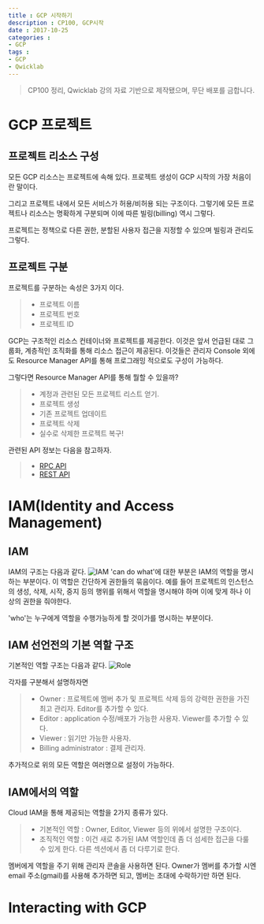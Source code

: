 ```yaml
---
title : GCP 시작하기
description : CP100, GCP시작
date : 2017-10-25
categories :
- GCP
tags :
- GCP
- Qwicklab
---
```


> CP100 정리, Qwicklab 강의 자료 기반으로 제작됐으며, 무단 배포를 금합니다.


# GCP 프로젝트

## 프로젝트 리소스 구성
모든 GCP 리소스는 프로젝트에 속해 있다. 프로젝트 생성이 GCP 시작의 가장 처음이란 말이다.

그리고 프로젝트 내에서 모든 서비스가 허용/비허용 되는 구조이다. 그렇기에 모든 프로젝트나 리소스는 명확하게 구분되며 이에 따른 빌링(billing) 역시 그렇다.

프로젝트는 정책으로 다른 권한, 분할된 사용자 접근을 지정할 수 있으며 빌링과 관리도 그렇다.

## 프로젝트 구분
프로젝트를 구분하는 속성은 3가지 이다.
> - 프로젝트 이름
> - 프로젝트 번호
> - 프로젝트 ID

GCP는 구조적인 리소스 컨테이너와 프로젝트를 제공한다. 이것은 앞서 언급된 대로 그룹화, 계층적인 조직화를 통해 리소스 접근이 제공된다. 이것들은 관리자 Console 외에도 Resource Manager API를 통해 프로그래밍 적으로도 구성이 가능하다.

그렇다면 Resource Manager API를 통해 뭘할 수 있을까?
> - 계정과 관련된 모든 프로젝트 리스트 얻기.
> - 프로젝트 생성
> - 기존 프로젝트 업데이트
> - 프로젝트 삭제
> - 실수로 삭제한 프로젝트 복구!

관련된 API 정보는 다음을 참고하자.
> - [RPC API](https://cloud.google.com/resource-manager/reference/rpc/index)
> - [REST API](https://cloud.google.com/resource-manager/reference/rest/index)


# IAM(Identity and Access Management)

## IAM
IAM의 구조는 다음과 같다.
![IAM](https://github.com/beyondat/beyondat.github.io/blob/master/images/2017-10/IAM-2-1.png?raw=true)
'can do what'에 대한 부분은 IAM의 역할을 명시하는 부분이다. 이 역할은 간단하게 권한들의 묶음이다. 예를 들어 프로젝트의 인스턴스의 생성, 삭제, 시작, 중지 등의 행위를 위해서 역할을 명시해야 하며 이에 맞게 하나 이상의 권한을 줘야한다.

'who'는 누구에게 역할을 수행가능하게 할 것이가를 명시하는 부분이다.

## IAM 선언전의 기본 역할 구조
기본적인 역할 구조는 다음과 같다.
![Role](https://github.com/beyondat/beyondat.github.io/blob/master/images/2017-10/role2-2.png?raw=true)

각자를 구분해서 설명하자면
> - Owner : 프로젝트에 멤버 추가 및 프로젝트 삭제 등의 강력한 권한을 가진 최고 관리자. Editor를 추가할 수 있다.
> - Editor : application 수정/배포가 가능한 사용자. Viewer를 추가할 수 있다.
> - Viewer : 읽기만 가능한 사용자.
> - Billing administrator : 결제 관리자.

추가적으로 위의 모든 역할은 여러명으로 설정이 가능하다.

## IAM에서의 역할
Cloud IAM을 통해 제공되는 역할을 2가지 종류가 있다.
> - 기본적인 역할 : Owner, Editor, Viewer 등의 위에서 설명한 구조이다.
> - 조직적인 역할 : 이건 새로 추가된 IAM 역할인데 좀 더 섬세한 접근을 다룰 수 있게 한다. 다른 섹션에서 좀 더 다루기로 한다.

멤버에게 역할을 주기 위해 관리자 콘솔을 사용하면 된다.
Owner가 멤버를 추가할 시엔 email 주소(gmail)를 사용해 추가하면 되고, 멤버는 초대에 수락하기만 하면 된다.

# Interacting with GCP
